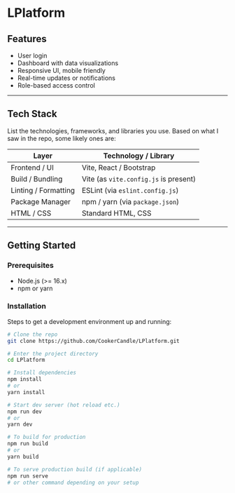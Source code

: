 # LPlatform

## Features

- User login  
- Dashboard with data visualizations  
- Responsive UI, mobile friendly  
- Real-time updates or notifications  
- Role-based access control  
---

## Tech Stack

List the technologies, frameworks, and libraries you use. Based on what I saw in the repo, some likely ones are:

| Layer | Technology / Library |
|---|---|
| Frontend / UI | Vite, React / Bootstrap |
| Build / Bundling | Vite (as `vite.config.js` is present) |
| Linting / Formatting | ESLint (via `eslint.config.js`) |
| Package Manager | npm / yarn (via `package.json`) |
| HTML / CSS | Standard HTML, CSS |

---

## Getting Started

### Prerequisites

- Node.js (>= 16.x)  
- npm or yarn  

### Installation

Steps to get a development environment up and running:

```bash
# Clone the repo
git clone https://github.com/CookerCandle/LPlatform.git

# Enter the project directory
cd LPlatform

# Install dependencies
npm install
# or
yarn install

# Start dev server (hot reload etc.)
npm run dev
# or
yarn dev

# To build for production
npm run build
# or
yarn build

# To serve production build (if applicable)
npm run serve
# or other command depending on your setup

